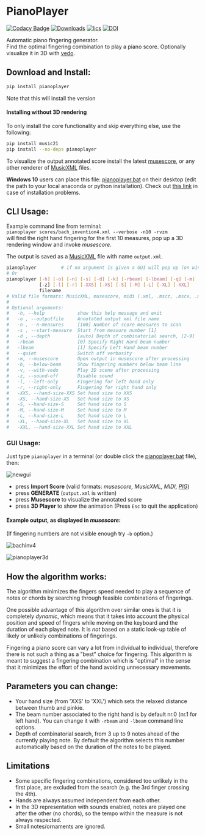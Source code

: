 # PianoPlayer

[![Codacy Badge](https://api.codacy.com/project/badge/Grade/fb513fa9c1a34f9988ec5dc443cbe633)](https://app.codacy.com/app/marcomusy/pianoplayer?utm_source=github.com&utm_medium=referral&utm_content=marcomusy/pianoplayer&utm_campaign=Badge_Grade_Settings)
[![Downloads](https://pepy.tech/badge/pianoplayer)](https://pepy.tech/project/pianoplayer)
[![lics](https://img.shields.io/badge/license-MIT-blue.svg)](https://en.wikipedia.org/wiki/MIT_License)
[![DOI](https://zenodo.org/badge/107160052.svg)](https://zenodo.org/badge/latestdoi/107160052)


Automatic piano fingering generator. <br />
Find the optimal fingering combination to play a piano score.
Optionally visualize it in 3D with [vedo](https://github.com/marcomusy/vedo).<br />

## Download and Install:
```bash
pip install pianoplayer
```

Note that this will install the version

#### Installing without 3D rendering
To only install the core functionality and skip everything else, use the following:
```bash
pip install music21
pip install --no-deps pianoplayer
```

To visualize the output annotated score install the latest
[musescore](https://musescore.org/en/download), or any other renderer
of [MusicXML](https://en.wikipedia.org/wiki/MusicXML)
files.

**Windows 10** users can place this file:
[pianoplayer.bat](https://github.com/marcomusy/pianoplayer/blob/master/pianoplayer.bat)
on their desktop (edit the path to your local anaconda or python installation).
Check out [this link](https://github.com/marcomusy/pianoplayer/issues/27) in case of
installation problems.


## CLI Usage:
Example command line from terminal:<br />
`pianoplayer scores/bach_invention4.xml --verbose -n10 -rvzm`<br />
will find the right hand fingering for the first 10 measures,
pop up a 3D rendering window and invoke *musescore*.

The output is saved as a [MusicXML](https://en.wikipedia.org/wiki/MusicXML)
file with name `output.xml`.<br />

```bash
pianoplayer         # if no argument is given a GUI will pop up (on windows try `python pianoplayer.py`)
# Or
pianoplayer [-h] [-o] [-n] [-s] [-d] [-k] [-rbeam] [-lbeam] [-q] [-m] [-v] [--vedo-speed]
            [-z] [-l] [-r] [-XXS] [-XS] [-S] [-M] [-L] [-XL] [-XXL]
            filename
# Valid file formats: MusicXML, musescore, midi (.xml, .mscz, .mscx, .mid)
#
# Optional arguments:
#   -h, --help            show this help message and exit
#   -o , --outputfile     Annotated output xml file name
#   -n , --n-measures     [100] Number of score measures to scan
#   -s , --start-measure  Start from measure number [1]
#   -d , --depth          [auto] Depth of combinatorial search, [2-9]
#   -rbeam                [0] Specify Right Hand beam number
#   -lbeam                [1] Specify Left Hand beam number
#   --quiet               Switch off verbosity
#   -m, --musescore       Open output in musescore after processing
#   -b, --below-beam      Show fingering numbers below beam line
#   -v, --with-vedo       Play 3D scene after processing
#   -z, --sound-off       Disable sound
#   -l, --left-only       Fingering for left hand only
#   -r, --right-only      Fingering for right hand only
#   -XXS, --hand-size-XXS Set hand size to XXS
#   -XS, --hand-size-XS   Set hand size to XS
#   -S, --hand-size-S     Set hand size to S
#   -M, --hand-size-M     Set hand size to M
#   -L, --hand-size-L     Set hand size to L
#   -XL, --hand-size-XL   Set hand size to XL
#   -XXL, --hand-size-XXL Set hand size to XXL
```

### GUI Usage:<br />
Just type `pianoplayer` in a terminal
(or double click the
[pianoplayer.bat](https://github.com/marcomusy/pianoplayer/blob/master/pianoplayer.bat) file),
then:

![newgui](https://user-images.githubusercontent.com/32848391/63605343-09365000-c5ce-11e9-97b8-a5642e71ca24.png)

- press **Import Score** (valid formats: *musescore, MusicXML, MIDI, [PIG](http://beam.kisarazu.ac.jp/~saito/research/PianoFingeringDataset/)*)
- press **GENERATE** (`output.xml` is written)
- press **Musescore** to visualize the annotated score
- press **3D Player** to show the animation (Press `Esc` to quit the application)


#### Example output, as displayed in *musescore*:

(If fingering numbers are not visible enough try `-b` option.)


![bachinv4](https://user-images.githubusercontent.com/32848391/63605352-10f5f480-c5ce-11e9-8b00-34f1adc2e79b.png)


![pianoplayer3d](https://user-images.githubusercontent.com/32848391/63605322-0176ab80-c5ce-11e9-8213-b572d0303523.gif)


## How the algorithm works:
The algorithm minimizes the fingers speed needed to play a sequence of notes or chords by searching
through feasible combinations of fingerings.

One possible advantage of this algorithm over similar ones is that it is completely *dynamic*,
which means that it
takes into account the physical position and speed of fingers while moving on the keyboard
and the duration of each played note.
It is *not* based on a static look-up table of likely or unlikely combinations of fingerings.

Fingering a piano score can vary a lot from individual to individual, therefore there is not such
a thing as a "best" choice for fingering.
This algorithm is meant to suggest a fingering combination which is "optimal" in the sense that it
minimizes the effort of the hand avoiding unnecessary movements.

## Parameters you can change:
- Your hand size (from 'XXS' to 'XXL') which sets the relaxed distance between thumb and pinkie.
- The beam number associated to the right hand is by default nr.0 (nr.1 for left hand).
You can change it with `-rbeam` and `-lbeam` command line options.
- Depth of combinatorial search, from 3 up to 9 notes ahead of the currently playing note. By
default the algorithm selects this number automatically based on the duration of the notes to be played.

## Limitations
- Some specific fingering combinations, considered too unlikely in the first place, are excluded from the search (e.g. the 3rd finger crossing the 4th).
- Hands are always assumed independent from each other.
- In the 3D representation with sounds enabled, notes are played one after the other (no chords),
so the tempo within the measure is not always respected.
- Small notes/ornaments are ignored.


